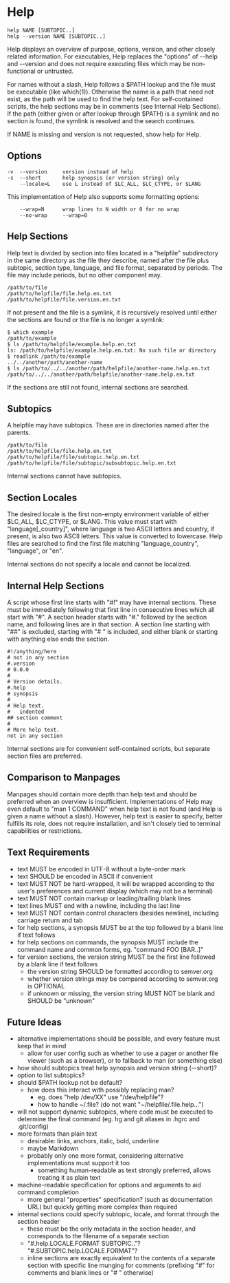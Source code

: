 Help
====

    help NAME [SUBTOPIC..]
    help --version NAME [SUBTOPIC..]

Help displays an overview of purpose, options, version, and other closely related information.  For executables, Help replaces the "options" of --help and --version and does not require executing files which may be non-functional or untrusted.

For names without a slash, Help follows a $PATH lookup and the file must be executable (like which(1)).  Otherwise the name is a path that need not exist, as the path will be used to find the help text.  For self-contained scripts, the help sections may be in comments (see Internal Help Sections).  If the path (either given or after lookup through $PATH) is a symlink and no section is found, the symlink is resolved and the search continues.

If NAME is missing and version is not requested, show help for Help.

Options
-------

    -v  --version     version instead of help
    -s  --short       help synopsis (or version string) only
        --locale=L    use L instead of $LC_ALL, $LC_CTYPE, or $LANG

This implementation of Help also supports some formatting options:

        --wrap=N      wrap lines to N width or 0 for no wrap
        --no-wrap     --wrap=0


Help Sections
-------------

Help text is divided by section into files located in a "helpfile" subdirectory in the same directory as the file they describe, named after the file plus subtopic, section type, language, and file format, separated by periods.  The file may include periods, but no other component may.

    /path/to/file
    /path/to/helpfile/file.help.en.txt
    /path/to/helpfile/file.version.en.txt

If not present and the file is a symlink, it is recursively resolved until either the sections are found or the file is no longer a symlink:

    $ which example
    /path/to/example
    $ ls /path/to/helpfile/example.help.en.txt
    ls: /path/to/helpfile/example.help.en.txt: No such file or directory
    $ readlink /path/to/example
    ../../another/path/another-name
    $ ls /path/to/../../another/path/helpfile/another-name.help.en.txt
    /path/to/../../another/path/helpfile/another-name.help.en.txt

If the sections are still not found, internal sections are searched.


Subtopics
---------

A helpfile may have subtopics.  These are in directories named after the parents.

    /path/to/file
    /path/to/helpfile/file.help.en.txt
    /path/to/helpfile/file/subtopic.help.en.txt
    /path/to/helpfile/file/subtopic/subsubtopic.help.en.txt

Internal sections cannot have subtopics.


Section Locales
---------------

The desired locale is the first non-empty environment variable of either $LC\_ALL, $LC\_CTYPE, or $LANG.  This value must start with "language[\_country]", where language is two ASCII letters and country, if present, is also two ASCII letters.  This value is converted to lowercase.  Help files are searched to find the first file matching "language\_country", "language", or "en".

Internal sections do not specify a locale and cannot be localized.


Internal Help Sections
----------------------

A script whose first line starts with "#!" may have internal sections.  These must be immediately following that first line in consecutive lines which all start with "#".  A section header starts with "#." followed by the section name, and following lines are in that section.  A section line starting with "##" is excluded, starting with "# " is included, and either blank or starting with anything else ends the section.

    #!/anything/here
    # not in any section
    #.version
    # 0.0.0
    #
    # Version details.
    #.help
    # synopsis
    #
    # Help text.
    #   indented
    ## section comment
    #
    # More help text.
    not in any section

Internal sections are for convenient self-contained scripts, but separate section files are preferred.


Comparison to Manpages
----------------------

Manpages should contain more depth than help text and should be preferred when an overview is insufficient.  Implementations of Help may even default to "man 1 COMMAND" when help text is not found (and Help is given a name without a slash).  However, help text is easier to specify, better fulfills its role, does not require installation, and isn't closely tied to terminal capabilities or restrictions.


Text Requirements
-----------------

- text MUST be encoded in UTF-8 without a byte-order mark
- text SHOULD be encoded in ASCII if convenient
- text MUST NOT be hard-wrapped, it will be wrapped according to the user's preferences and current display (which may not be a terminal)
- text MUST NOT contain markup or leading/trailing blank lines
- text lines MUST end with a newline, including the last line
- text MUST NOT contain control characters (besides newline), including carriage return and tab
- for help sections, a synopsis MUST be at the top followed by a blank line if text follows
- for help sections on commands, the synopsis MUST include the command name and common forms, eg. "command FOO [BAR..]"
- for version sections, the version string MUST be the first line followed by a blank line if text follows
    - the version string SHOULD be formatted according to semver.org
    - whether version strings may be compared according to semver.org is OPTIONAL
    - if unknown or missing, the version string MUST NOT be blank and SHOULD be "unknown"


Future Ideas
------------

- alternative implementations should be possible, and every feature must keep that in mind
    - allow for user config such as whether to use a pager or another file viewer (such as a browser), or to fallback to man (or something else)
- how should subtopics treat help synopsis and version string (--short)?
- option to list subtopics?
- should $PATH lookup not be default?
    - how does this interact with possibly replacing man?
        - eg. does "help /dev/XX" use "/dev/helpfile"?
        - how to handle ~/.file? (do not want "~/helpfile/.file.help...")
- will not support dynamic subtopics, where code must be executed to determine the final command (eg. hg and git aliases in .hgrc and .git/config)
- more formats than plain text
    - desirable: links, anchors, italic, bold, underline
    - maybe Markdown
    - probably only one more format, considering alternative implementations must support it too
        - something human-readable as text strongly preferred, allows treating it as plain text
- machine-readable specification for options and arguments to aid command completion
    - more general "properties" specification? (such as documentation URL) but quickly getting more complex than required
- internal sections could specify subtopic, locale, and format through the section header
    - these must be the only metadata in the section header, and corresponds to the filename of a separate section
    - "#.help.LOCALE.FORMAT SUBTOPIC.."? "#.SUBTOPIC.help.LOCALE.FORMAT"?
    - inline sections are exactly equivalent to the contents of a separate section with specific line munging for comments (prefixing "#" for comments and blank lines or "# " otherwise)
